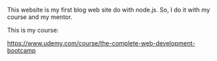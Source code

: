 This website is my first blog web site do with node.js. So, I do it with my course and my mentor. 

This is my course:

https://www.udemy.com/course/the-complete-web-development-bootcamp

